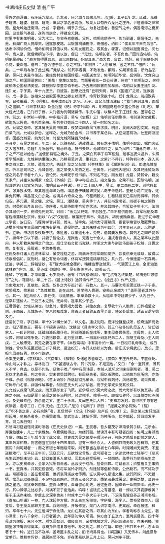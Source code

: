 书湖州庄氏史狱 清 翁广平

    吴兴之南浔镇，有庄氏九龙焉。九龙者，庄允城与其弟允坤、允采、其子廷钅龙、廷钺、允铖子廷镳、廷鎏、廷镜、廷铣，俱以才学名著两浙，故湖人以荀氏八龙比之庄氏。世居震泽之陆家港，至允城始迁南浔。允城，字君维，明季岁贡生，为复社遗老。善望气之术。偶游南浔之夏家园，见金银气甚盛，遂购而居之，得藏金无算。
    时里中有朱佑明者，父为木工，与邻寺老僧善。父死，佑明给使寺中，伪为驯谨，僧信任之。先是，有湖广商人拥厚赀，因寇氛梗路，以银置桐油簏中，寄僧舍，约曰：“俟五年不来而后售”。适市中桐油价倍，僧命佑明售其值以待。佑明发簏视之，取其金，骤富，诳僧以掘窖得金。阅七年，商人至，就僧索桐油不得，告以故，僧曰：“无忧，佑明长者，不吾负也。”因同造佑明。佑明倒屣迎曰：“赖客赀得厚其息，请以原数归，仆取其羡。”商大喜，留饮，竟醉。夜半率健仆刺杀商，兼诣僧。僧曰：“吾为德于尔，杀之不祥。”佑明日：“大恩难报，舍之不祥。”僧曰：“休矣，二十年后与汝了此公案。”竟杀之。知其事者畏，不敢发也。嗣后，佑明家愈富，所为益恣肆。吴兴士夫羞与往还。夤缘曹村金相国缔姻。相国送女至，佑明别起华堂，盛供张，饮食穷山海之产。相国顾语客曰：“美哉！室蔑以加矣，而题署者无一巨公长德，何也”？佑明耻之，买得故相朱公国桢清美堂。其额则华亭董宗伯书也。乃去故相款署而加髹焉。佑明以女妻庄廷钅友。廷钅龙，字子美，年十九拔贡，目旋盲。因思史迁有“丘明失明，厥有《国语》”之说，遂欲著书，成一家言。故相朱公尝取国事及公卿志状疏草，命胥钞录数十帙。廷钅龙得之，则招致宾客，日夜编辑，为《明书》。书垂成而廷钅龙卒。无子。其父允城流涕曰：“我当先刻其书，而后为之置嗣。”（《顾亭林集》及全祖望《鲒氵奇亭外编》云，明相国乌程朱文恪公尝著《明史》，举大经大法者，已刊行于世。未刊者为列朝诸臣传。朱氏中落，以稿本质于庄廷钅龙。因窜名己作，刻之，补崇祯一朝事。中多指斥语，易名《史概》云）佑明则任剞劂事，书刻清美堂藏板，欲附名以传也。书凡百余册。所列参订姓氏二十四人，皆一时知名之士。
    初，允城之京师，客其舅氏吴尚书默幕，夜梦梁间白凤飞来求救。明日，吴阅大辟囚文案，有盗曰梁飞凤。允城以梦告，遂释之。允城乃给金帛，并书荐于某总兵。从征湖苗有功，仕至两浙提督。因感允城恩，约为兄弟，时至允城所建百尺楼中。
    辛丑岁，有吴之荣者，年二十余，以赃系狱，遇赦得出。尝有求于佑明。佑明不即出，嘱门客延之入宿东轩。见廷钅龙所著书，有忌讳语，持书要赂。允城欲许之，梁飞凤曰：“踵此而来，尽子之产不足以给也。”遂使部将驱之境外。于是，之荣白其事于将军松魁，魁移巡抚朱昌祚，朱牒督学胡尚衡。允城并纳重贿以免。乃稍易忌讳语，重刊之。之荣计不得行，特购初刊本，遂入京奏之四大臣。大怒，遣官之杭，执廷钅龙之父允城（《亭林集》及《湖滨杂记》云，即逮允城至京，听三法司讯之，允城音哑。盖之荣使人阴药之也。壬寅冬，允城死大理狱）及其兄廷钺及弟侄之列名于书者十八人，皆论死。允坤死于成书前，不列名不坐。而发廷钅龙墓，焚其骨。籍没其家产。并坐朱佑明家（全氏《外编》云，序中称旧史氏，指文恪也。之荣不知。囚怨佑明，遂指其姓名且以堂名为证。佑明及五子并诛）。参订二十四人中，吴江、董二酉死二岁，剖棺锉其尸。张隽投水死。胡某逃匿海滨为僧。海昌查伊璜曾识拔吴六奇于未遇时。至是为两广提督，遂奏免其罪。海昌范文白亦免。或谓并六奇救之也。乌程闵毅夫、仁和陆丽京已系狱而得释。其余归安。茅元锡、吴之镛、之铭、吴江、潘柽章、吴炎等十人，并刻书鬻书者，同磔于杭之弼教坊。时癸卯五月五日也。作序者，礼部侍郎李令皙亦伏法，并及其四子。令皙幼子年十六，法司令其减供一岁，例得免死充军。对曰：“余见父兄死，不忍独生。”卒不易供而死。将军松魁及幕客程维藩械赴京师，魁以“八议”仅削官，维藩戮于燕市。朱昌祚、胡尚衡贿谳者，委过于初申覆之学官，故归安。乌程两学官并斩，而朱、胡幸免。湖州太守谭希闵、推官李焕皆以隐匿罪绞。浒墅关榷货主事闻阊门书坊有是书，遣役购之。其邻朱姓者为判其价，时主事已入京，以购逆书，立斩。书坊贾及役斩于杭。朱姓者，以年逾七十，免死，偕其妻发极边。其列名之同产昆弟子，男年十五以下者，并妻子皆论戍。是狱也，死者七十余人，遣戍者百余人。吴之荣卒以此起用。并以所籍朱佑明之产给之。后仕至右佥都当谳狱。时浙之大吏与刑部侍郎鉴于松魁，且畏之荣，复有言，虽冤者，不敢奏雪也。
    庄氏及参订诸人在虎林军狱，虽受桎梏之苦，而满洲佟将军颇加爱护，饮食供奉无或缺，故得以诗歌相倡和。就刑时，诸公有绝命词者，佟将军搜其遗稿摹刻之，共六石。今惟廷鎏一石存焉。廷鎏，字美三，辞翰皆妙，有“豚犬纵难全覆卵，糟糠岂罪及然萁。一气潮回江上月，全家泪洒武林春”等句。潘、吴诗载《觚剩》中，吴有赠美生诗，即美三也。
    廷钺，字佐璜，才华最富，七岁能诗，著有《百尺楼诗稿》，有“杌有名终累楚，鸱夷无后可留齐”之句。罹祸时，年二十四。《苕上诗钞》选其诗作严三史，《虎丘志》作严戊云。
    当史难发时，其朋友、亲族、奴仆之为存孤计者，有数人。其一，马要沈修若匿廷铣一子于家。家恐祸及，修若曰：“急难相救，正在此时。若学他人畏避，安赖此亲戚为？”盖所匿者其外孙也。其一，吴马价人，素任侠，与廷镳善。率拳勇数十人，从槛车中夺廷镳少子，认为己子。逻卒并逮价人。三受三木之刑，无异词，遂率其少子去。
    庄君佩者，允城从弟也。狱急时，君佩竭力营救，并给衣食。复尽收十八人骸骨，归葬祖茔之侧。庄西雍，允城族子。在京师知难发，命善走者日驰五百里至家，使区处后事。越五日逻卒始及门。
    廷鎏长子济，字日鳞，年十岁补博士弟子，以文名。遣戍沈阳。震泽沈镰至戍所，设奇运策而救之。归济更姓王，著有《半砚斋诗稿》。沈镰见《县志孝义传》。其三仆及仆妇乳母五人，皆廷钺家人。一曰计阿翁，廷钺妇潘氏媵仆也。阿翁随潘氏至戍所，事主母备尝荼苦。主母死，土人欲火葬，阿翁以死争免。乃收拾骸骨，走万里归葬。一曰高仆妇高兄弟二人，亦随主母及小主人同戍。二人触瘴死。其兄之妻在家守节。《半砚斋稿》中有高仆妇一篇。一日松江乳母朱姓，或曰谢姓，曾以珠笼匿廷钺三岁子绳武，遁迹松江，与其夫纺织以为食。后庄氏求绳武归。及长，思报乳母夫妇恩，竟不可踪迹。
    余案庄史事，《亭林集》、《贯斋集》、《觚剩》及诸邑志皆载之。《贯斋》于庄氏兄弟，不置褒贬。仲山则以才称之。亭林则曰：“不甚通晓古今，其书冗杂，不足道也。”又曰：“余一至其家，薄其人不学，竟去。以是不列名，获免于难。”书中有忌讳语，本前人诋斥之词未经删削者。潘、吴二君以才名素著，列之参阅，实未尝受其聘也。有周恭先者，既以币聘矣，以他故为庄所摈，亦免于难。余读《松陵诗略》、《苕上诗钞》所选廷钺兄弟诗，与狱中石刻诗，风格峻整，词采典赡，可称专门名家，非强作解事者。然则庄氏大约以才华著，而于史学或未见其长耳。
    夫允城以救梁飞凤之故，而其祸即发于飞凤。查伊璜以识吴六奇之故，而六奇即有以免其祸。报施之不同，有如是耶！余闻之荣任乌程时，频过佑明。佑明一见，即咄咄称怪，以其貌类似寺僧也。及史难作逆，数杀僧之岁，正二十余年。又闻庄氏后人曰：“史难将发时，南浔市中忽有若疯颠者，走呼三日，曰朱氏绝，庄氏灭。”是知《淮南子》所云：“掘藏之家必有殃。”《易》云“积不善之家，必有余殃”者，其信然乎（全氏《外编》及卢氏《纪事》云，吴之荣以发奸加道衔起用，见被杀者多，亦痛哭追悔。至武当山，建坛忏罪，为神所击，伏不能起，舁归疽发于背，洞见五脏死）！
    右翁海村征君馆浔溪时所著《庄氏史狱记》一篇。壬辰春，吾乡葛茂才淬南录其手稿，见示余。弃置敝箧中，几二十余载矣。今夏偶检得之，为缮其副。然读其中有可疑者四焉：佑明之害湖商与僧，僧曰二十年后与汝了此公案。然史难为吴之荣发于顺治辛丑，相传之荣后身即前之僧人，其年数亦相符，则害僧当在崇祯十四五年间。岂有一市侩杀人，人皆侧目而无敢入告有司，任其漏网？则可疑者一；商之寄银七年而后来取，则寄银当在崇祯七八年间。时湖湘尚无兵燹，不至道梗难行。至辛巳壬午间，流寇充斥，反欲载宝言旋。此可疑者二；余读武林女士陆莘行《丽京先生云游始末记》云，廷钺妻潘氏入臬狱，闻其夫已受极刑，一恸而绝。盖莘行为丽京先生之女，亦以史祸牵涉，全家入狱所目击者。此云没于戍所，拾骨归葬。可疑者三；浒墅榷关主事购一书，至弃市，并其吏役皆死。佟将军虽怜才阴护，然廷钺等倡和诗歌，公然勒石，而不怵及于兹。可疑者四；盖征君所著，惟折衷浔溪故老传闻，证以吴中先辈诸文集。故其所叙，不无抵牾。惟录此以备佚闻，不足咎其疏略也。然贞元会合之交，秉笔者最难著议。史祸之酷，莫甚于魏之崔浩，尚犹奉敕而撰。至虞山蒙叟，自谓留心明史，著述垂成，因绛云一炬而灰冷。此史一行，其中悖谬之处必多，则祸不亚于崔浩矣。呜呼！岂钱氏之有祖德，藉一炬以灭其妄肆雌黄？鉴于庄氏亦未始，非虞山之深幸也夫！时咸丰二年岁次壬子七月，下浣海昌管庭芬芷湘甫书后。
    《查东山年谱》一卷，门人沈起仲方撰。东山先生名继佐，字伊璜，海宁人。崇祯癸酉举人。国变后，鲁王授兵部职方主事。兵败归里。开敬修堂，聚门人讲学南浔。史案起，牵连被逮，释归。卒年七十六。先生居海宁袁化镇，龙山在其居之西，呼其山为东山，学者均称东山先生。著书满家，约八千余叶，刊行者甚少。此年谱沈仲方所辑。仲方自丁丑及门，至丙辰易箦。四十年虽改为僧服，离合不常，然饫闻懿训，微窥宗旨，亲受枕膝之言，所纪似较亲切，亦未刊播。幸同里张铁庵收得藁本，与裔孙世澧复取他书，补之附之，颇为完备。即征引书目五十种，东山自著书十一种，近日见不及半。盖粤匪未乱之前，旧书尚易得也。《学园集》又无传本，则此谱急宜单行。惟稿本传钞，讹脱尚恐不免。岁在柔兆执徐三月上巳。吴兴刘承干跋。
